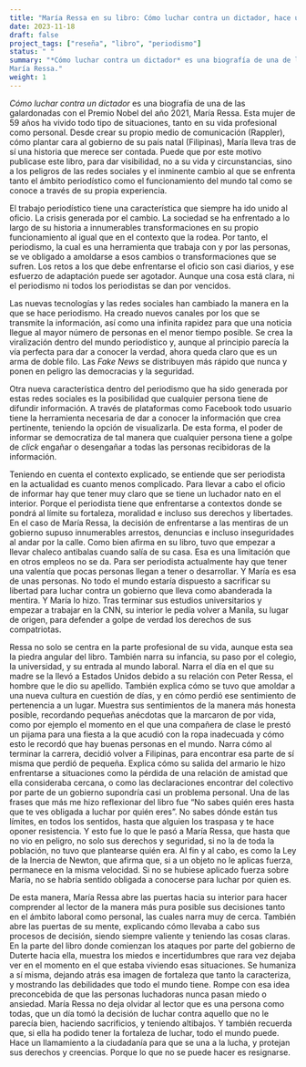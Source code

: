 ```yaml
---
title: "María Ressa en su libro: Cómo luchar contra un dictador, hace un llamamiento a la acción"
date: 2023-11-18
draft: false
project_tags: ["reseña", "libro", "periodismo"]
status: " "
summary: "*Cómo luchar contra un dictador* es una biografía de una de las galardonadas con el Premio Nobel del año 2021,
María Ressa."
weight: 1
---
```

*Cómo luchar contra un dictador* es una biografía de una de las galardonadas con el Premio Nobel del año 2021, 
María Ressa. Esta mujer de 59 años ha vivido todo tipo de situaciones, tanto en su vida profesional como personal.
Desde crear su propio medio de comunicación (Rappler), cómo plantar cara al gobierno de su país natal (Filipinas),
María lleva tras de sí una historia que merece ser contada. Puede que por este motivo publicase este libro, para
dar visibilidad, no a su vida y circunstancias, sino a los peligros de las redes sociales y el inminente cambio 
al que se enfrenta tanto el ámbito periodístico como el funcionamiento del mundo tal como se conoce a través de
su propia experiencia.

El trabajo periodístico tiene una característica que siempre ha ido unido al oficio. La crisis generada por el
cambio. La sociedad se ha enfrentado a lo largo de su historia a innumerables transformaciones en su propio 
funcionamiento al igual que en el contexto que la rodea. Por tanto, el periodismo, la cual es una herramienta que
trabaja con y por las personas, se ve obligado a amoldarse a esos cambios o transformaciones que se sufren. 
Los retos a los que debe enfrentarse el oficio son casi diarios, y ese esfuerzo de adaptación puede ser agotador. 
Aunque una cosa está clara, ni el periodismo ni todos los periodistas se dan por vencidos.  

Las nuevas tecnologías y las redes sociales han cambiado la manera en la que se hace periodismo. Ha creado
nuevos canales por los que se transmite la información, así como una infinita rapidez para que una noticia 
llegue al mayor número de personas en el menor tiempo posible. Se crea la viralización dentro del mundo periodístico 
y, aunque al principio parecía la vía perfecta para dar a conocer la verdad, ahora queda claro que es un arma de 
doble filo. Las *Fake News* se distribuyen más rápido que nunca y ponen en peligro las democracias y la seguridad.

Otra nueva característica dentro del periodismo que ha sido generada por estas redes sociales es la posibilidad 
que cualquier persona tiene de difundir información. A través de plataformas como Facebook todo usuario tiene 
la herramienta necesaria de dar a conocer la información que crea pertinente, teniendo la opción de visualizarla.
De esta forma, el poder de informar se democratiza de tal manera que cualquier persona tiene a golpe de *click* 
engañar o desengañar a todas las personas recibidoras de la información.

Teniendo en cuenta el contexto explicado, se entiende que ser periodista en la actualidad es cuanto menos
complicado. Para llevar a cabo el oficio de informar hay que tener muy claro que se tiene un luchador nato 
en el interior. Porque el periodista tiene que enfrentarse a contextos donde se pondrá al límite su fortaleza, 
moralidad e incluso sus derechos y libertades. En el caso de María Ressa, la decisión de enfrentarse a las mentiras
de un gobierno supuso innumerables arrestos, denuncias e incluso inseguridades al andar por la calle. Como bien
afirma en su libro, tuvo que empezar a llevar chaleco antibalas cuando salía de su casa. Esa es una limitación 
que en otros empleos no se da. Para ser periodista actualmente hay que tener una valentía que pocas personas llegan 
a tener o desarrollar. Y María es esa de unas personas. No todo el mundo estaría dispuesto a sacrificar su libertad
para luchar contra un gobierno que lleva como abanderada la mentira. Y María lo hizo. Tras terminar sus estudios 
universitarios y empezar a trabajar en la CNN, su interior le pedía volver a Manila, su lugar de origen, para defender 
a golpe de verdad los derechos de sus compatriotas.

Ressa no solo se centra en la parte profesional de su vida, aunque esta sea la piedra angular del libro. También narra 
su infancia, su paso por el colegio, la universidad, y su entrada al mundo laboral. Narra el día en el que su madre se 
la llevó a Estados Unidos debido a su relación con Peter Ressa, el hombre que le dio su apellido. También explica cómo
se tuvo que amoldar a una nueva cultura en cuestión de días, y en cómo perdió ese sentimiento de pertenencia a un lugar.
Muestra sus sentimientos de la manera más honesta posible, recordando pequeñas anécdotas que la marcaron de por vida, 
como por ejemplo el momento en el que una compañera de clase le prestó un pijama para una fiesta a la que acudió con la 
ropa inadecuada y cómo esto le recordó que hay buenas personas en el mundo. Narra cómo al terminar la carrera, decidió 
volver a Filipinas, para encontrar esa parte de sí misma que perdió de pequeña. Explica cómo su salida del armario le 
hizo enfrentarse a situaciones como la pérdida de una relación de amistad que ella consideraba cercana, o como las 
declaraciones encontrar del colectivo por parte de un gobierno supondría casi un problema personal. Una de las frases
que más me hizo reflexionar del libro fue “No sabes quién eres hasta que te ves obligada a luchar por quién eres”. No
sabes dónde están tus límites, en todos los sentidos, hasta que alguien los traspasa y te hace oponer resistencia. 
Y esto fue lo que le pasó a María Ressa, que hasta que no vio en peligro, no solo sus derechos y seguridad, si no la 
de toda la población, no tuvo que plantearse quién era. Al fin y al cabo, es como la Ley de la Inercia de Newton, que 
afirma que, si a un objeto no le aplicas fuerza, permanece en la misma velocidad. Si no se hubiese aplicado fuerza 
sobre María, no se habría sentido obligada a conocerse para luchar por quien es.

De esta manera, María Ressa abre las puertas hacia su interior para hacer comprender al lector de la manera más pura
posible sus decisiones tanto en el ámbito laboral como personal, las cuales narra muy de cerca. También abre las
puertas de su mente, explicando cómo llevaba a cabo sus procesos de decisión, siendo siempre valiente y teniendo las
cosas claras. En la parte del libro donde comienzan los ataques por parte del gobierno de Duterte hacia ella, muestra
los miedos e incertidumbres que rara vez dejaba ver en el momento en el que estaba viviendo esas situaciones. Se
humaniza a sí misma, dejando atrás esa imagen de fortaleza que tanto la caracteriza, y mostrando las debilidades que
todo el mundo tiene. Rompe con esa idea preconcebida de que las personas luchadoras nunca pasan miedo o ansiedad. María 
Ressa no deja olvidar al lector que es una persona como todas, que un día tomó la decisión de luchar contra aquello que 
no le parecía bien, haciendo sacrificios, y teniendo altibajos. Y también recuerda que, si ella ha podido tener la
fortaleza de luchar, todo el mundo puede. Hace un llamamiento a la ciudadanía para que se una a la lucha, y protejan 
sus derechos y creencias. Porque lo que no se puede hacer es resignarse.   
